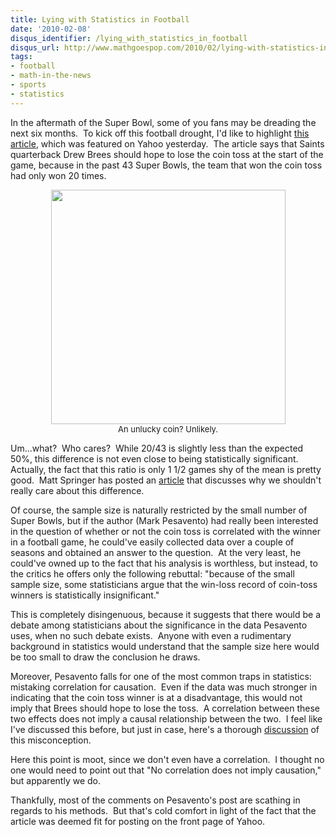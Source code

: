 ```yaml
---
title: Lying with Statistics in Football
date: '2010-02-08'
disqus_identifier: /lying_with_statistics_in_football
disqus_url: http://www.mathgoespop.com/2010/02/lying-with-statistics-in-football.html
tags:
- football
- math-in-the-news
- sports
- statistics
---
```

In the aftermath of the Super Bowl, some of you fans may be dreading the next six months.  To kick off this football drought, I'd like to highlight <a href=" http://sports.yahoo.com/nfl/blog/shutdown_corner/post/If-Saints-win-coin-toss-Super-Bowl-could-be-ove?urn=nfl,217725">this article</a>, which was featured on Yahoo yesterday.  The article says that Saints quarterback Drew Brees should hope to lose the coin toss at the start of the game, because in the past 43 Super Bowls, the team that won the coin toss had only won 20 times.

<center><a href="http://www.mathgoespop.com/images/2010/02/xlivcoin.jpg"><img class="size-full wp-image-163" title="xlivcoin" src="http://www.mathgoespop.com/images/2010/02/xlivcoin.jpg" alt="" width="375" height="375" /></a><br><span style="font-size: small;">An unlucky coin?  Unlikely.</span></center>

Um...what?  Who cares?  While 20/43 is slightly less than the expected 50%, this difference is not even close to being statistically significant.  Actually, the fact that this ratio is only 1 1/2 games shy of the mean is pretty good.  Matt Springer has posted an <a href="http://scienceblogs.com/builtonfacts/2010/02/super_bowl_coin_toss_mathemati.php">article</a> that discusses why we shouldn't really care about this difference.

Of course, the sample size is naturally restricted by the small number of Super Bowls, but if the author (Mark Pesavento) had really been interested in the question of whether or not the coin toss is correlated with the winner in a football game, he could've easily collected data over a couple of seasons and obtained an answer to the question.  At the very least, he could've owned up to the fact that his analysis is worthless, but instead, to the critics he offers only the following rebuttal: "because of the small sample size, some statisticians argue that the win-loss record of coin-toss winners is statistically insignificant."

This is completely disingenuous, because it suggests that there would be a debate among statisticians about the significance in the data Pesavento uses, when no such debate exists.  Anyone with even a rudimentary background in statistics would understand that the sample size here would be too small to draw the conclusion he draws.

Moreover, Pesavento falls for one of the most common traps in statistics: mistaking correlation for causation.  Even if the data was much stronger in indicating that the coin toss winner is at a disadvantage, this would not imply that Brees should hope to lose the toss.  A correlation between these two effects does not imply a causal relationship between the two.  I feel like I've discussed this before, but just in case, here's a thorough <a href="http://en.wikipedia.org/wiki/Correlation_does_not_imply_causation">discussion</a> of this misconception.

Here this point is moot, since we don't even have a correlation.  I thought no one would need to point out that "No correlation does not imply causation," but apparently we do.

Thankfully, most of the comments on Pesavento's post are scathing in regards to his methods.  But that's cold comfort in light of the fact that the article was deemed fit for posting on the front page of Yahoo.